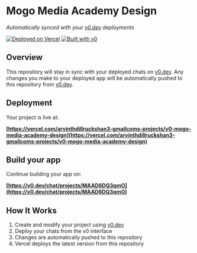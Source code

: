 # Mogo Media Academy Design

*Automatically synced with your [v0.dev](https://v0.dev) deployments*

[![Deployed on Vercel](https://img.shields.io/badge/Deployed%20on-Vercel-black?style=for-the-badge&logo=vercel)](https://vercel.com/arvinthdillruckshan3-gmailcoms-projects/v0-mogo-media-academy-design)
[![Built with v0](https://img.shields.io/badge/Built%20with-v0.dev-black?style=for-the-badge)](https://v0.dev/chat/projects/MAAD6DQ3qmO)

## Overview

This repository will stay in sync with your deployed chats on [v0.dev](https://v0.dev).
Any changes you make to your deployed app will be automatically pushed to this repository from [v0.dev](https://v0.dev).

## Deployment

Your project is live at:

**[https://vercel.com/arvinthdillruckshan3-gmailcoms-projects/v0-mogo-media-academy-design](https://vercel.com/arvinthdillruckshan3-gmailcoms-projects/v0-mogo-media-academy-design)**

## Build your app

Continue building your app on:

**[https://v0.dev/chat/projects/MAAD6DQ3qmO](https://v0.dev/chat/projects/MAAD6DQ3qmO)**

## How It Works

1. Create and modify your project using [v0.dev](https://v0.dev)
2. Deploy your chats from the v0 interface
3. Changes are automatically pushed to this repository
4. Vercel deploys the latest version from this repository